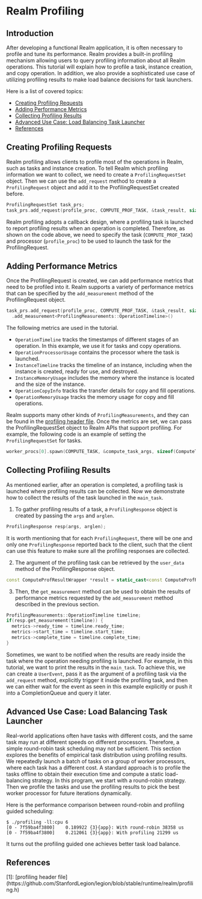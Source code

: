 # Realm Profiling

## Introduction

After developing a functional Realm application, it is often necessary to profile 
and tune its performance. Realm provides a built-in profiling mechanism allowing 
users to query profiling information about all Realm operations. This tutorial 
will explain how to profile a task, instance creation, and copy operation. 
In addition, we also provide a sophisticated use case of utilizing
profiling results to make load balance decisions for task launchers.


Here is a list of covered topics:

* [Creating Profiling Requests](#creating-profiling-requests)
* [Adding Performance Metrics](#adding-performance-metrics)
* [Collecting Profiling Results](#collecting-profiling-results)
* [Advanced Use Case: Load Balancing Task Launcher](#advanced-use-case-load-balancing-task-launcher)
* [References](#references)

## Creating Profiling Requests

Realm profiling allows clients to profile most of the operations in Realm, such as tasks and 
instance creation. To tell Realm which profiling information
we want to collect, we need to create a `ProfilingRequestSet` object. Then we can use the
`add_request` method to create a `ProfilingRequest` object and add it to the ProfilingRequestSet
created before. 
```c++
ProfilingRequestSet task_prs;
task_prs.add_request(profile_proc, COMPUTE_PROF_TASK, &task_result, sizeof(ComputeProfResultWrapper))
```
Realm profiling adopts a callback design, where a profiling task is launched
to report profiling results when an operation is completed. Therefore, as shown on the code above, 
we need to specify the task (`COMPUTE_PROF_TASK`) and processor (`profile_proc`) to be used to launch the task for the ProfilingRequest.

## Adding Performance Metrics

Once the ProfilingRequest is created, we can add performance metrics that need to be profiled into it. 
Realm supports a variety of performance metrics that can be specified by the `add_measurement`
method of the ProfilingRequest object. 
```c++
task_prs.add_request(profile_proc, COMPUTE_PROF_TASK, &task_result, sizeof(ComputeProfResultWrapper))
  .add_measurement<ProfilingMeasurements::OperationTimeline>()
```
The following metrics are used in the tutorial.

- `OperationTimeline` tracks the timestamps of different stages of an operation. In this example,
we use it for tasks and copy operations.
- `OperationProcessorUsage` contains the processor where the task is launched. 
- `InstanceTimeline` tracks the timeline of an instance, including when the instance is created, 
ready for use, and destroyed. 
- `InstanceMemoryUsage` includes the memory where the instance is located and the size of the instance. 
- `OperationCopyInfo` tracks the transfer details for copy and fill operations. 
- `OperationMemoryUsage` tracks the memory usage for copy and fill operations.

Realm supports many other kinds of `ProfilingMeasurements`, and they can be found in the [profiling header file](#profiling-header-file).
Once the metrics are set, we can pass the ProfilingRequestSet object to Realm APIs that
support profiling. For example, the following code is an example of setting the `ProfilingRequestSet` for tasks.
```c++
worker_procs[0].spawn(COMPUTE_TASK, &compute_task_args, sizeof(ComputeTaskArgs), task_prs).wait();
```

## Collecting Profiling Results

As mentioned earlier, after an operation is completed, a profiling task is launched where
profiling results can be collected. Now we demonstrate how to collect
the results of the task launched in the `main_task`. 
1. To gather profiling results of a task, a `ProfilingResponse` object is created by passing the `args` and `arglen`.
```c++
ProfilingResponse resp(args, arglen);
```
It is worth mentioning that for each `ProfilingRequest`, there will be one and only 
one `ProfilingResponse` reported back to the client, such that the client can use 
this feature to make sure all the profiling responses are collected.

2. The argument of the profiling task can be retrieved by the `user_data` method of the
ProfilingResponse object. 
```c++
const ComputeProfResultWrapper *result = static_cast<const ComputeProfResultWrapper *>(resp.user_data());
```
3. Then, the `get_measurement` method can be used to
obtain the results of performance metrics requested by the `add_measurement` method described
in the previous section.
```c++
ProfilingMeasurements::OperationTimeline timeline;
if(resp.get_measurement(timeline)) {
  metrics->ready_time = timeline.ready_time;
  metrics->start_time = timeline.start_time;
  metrics->complete_time = timeline.complete_time;
}
```  

Sometimes, we want to be notified when
the results are ready inside the task where the operation needing profiling is launched. For 
example, in this tutorial, we want to print the results in the `main_task`.
To achieve this, we can create a `UserEvent`, pass it as the argument of a profiling task 
via the `add_request` method,
explicitly trigger it inside the profiling task, and then we can either
wait for the event as seen in this example explicitly or push it into a CompletionQueue and query it later. 

## Advanced Use Case: Load Balancing Task Launcher

Real-world applications often have tasks with different costs, and the same task may run at different 
speeds on different processors. Therefore, a simple round-robin task scheduling may not be sufficient. 
This section explores the benefits of empirical task distribution using profiling 
results.
We repeatedly launch a batch of tasks on a group of worker processors, where each task has a 
different cost. A standard approach is to profile the tasks offline to obtain their execution time and 
compute a static load-balancing strategy. In this program, we start with a round-robin strategy.
Then we profile the tasks and use the profiling results to pick the best worker processor 
for future iterations dynamically.

Here is the performance comparison between round-robin and profiling guided scheduling:
```
$ ./profiling -ll:cpu 6
[0 - 7f59ba4f3800]    0.189922 {3}{app}: With round-robin 38358 us
[0 - 7f59ba4f3800]    0.212061 {3}{app}: With profiling 21299 us
```
It turns out the profiling guided one achieves better task load balance.

## References

<div id="profiling-header-file"></div>
[1]: [profiling header file](https://github.com/StanfordLegion/legion/blob/stable/runtime/realm/profiling.h)
